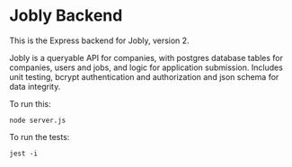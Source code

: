 # Jobly Backend

This is the Express backend for Jobly, version 2.

Jobly is a queryable API for companies, with postgres database tables for companies, users and jobs, and logic for application submission.  Includes unit testing, bcrypt authentication and authorization and json schema for data integrity. 

To run this:

    node server.js
    
To run the tests:

    jest -i
